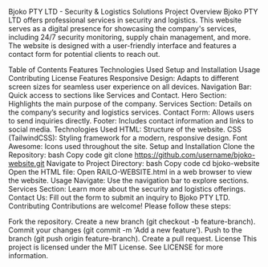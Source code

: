 Bjoko PTY LTD - Security & Logistics Solutions
Project Overview
Bjoko PTY LTD offers professional services in security and logistics. This website serves as a digital presence for showcasing the company's services, including 24/7 security monitoring, supply chain management, and more. The website is designed with a user-friendly interface and features a contact form for potential clients to reach out.

Table of Contents
Features
Technologies Used
Setup and Installation
Usage
Contributing
License
Features
Responsive Design: Adapts to different screen sizes for seamless user experience on all devices.
Navigation Bar: Quick access to sections like Services and Contact.
Hero Section: Highlights the main purpose of the company.
Services Section: Details on the company’s security and logistics services.
Contact Form: Allows users to send inquiries directly.
Footer: Includes contact information and links to social media.
Technologies Used
HTML: Structure of the website.
CSS (TailwindCSS): Styling framework for a modern, responsive design.
Font Awesome: Icons used throughout the site.
Setup and Installation
Clone the Repository:
bash
Copy code
git clone https://github.com/username/bjoko-website.git
Navigate to Project Directory:
bash
Copy code
cd bjoko-website
Open the HTML file:
Open RAILO-WEBSITE.html in a web browser to view the website.
Usage
Navigate: Use the navigation bar to explore sections.
Services Section: Learn more about the security and logistics offerings.
Contact Us: Fill out the form to submit an inquiry to Bjoko PTY LTD.
Contributing
Contributions are welcome! Please follow these steps:

Fork the repository.
Create a new branch (git checkout -b feature-branch).
Commit your changes (git commit -m 'Add a new feature').
Push to the branch (git push origin feature-branch).
Create a pull request.
License
This project is licensed under the MIT License. See LICENSE for more information.